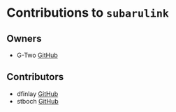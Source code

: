 # Contributions to `subarulink`

## Owners
- G-Two [GitHub](https://github.com/G-Two)

## Contributors
- dfinlay [GitHub](https://github.com/dfinlay)
- stboch [GitHub](https://github.com/stboch)
